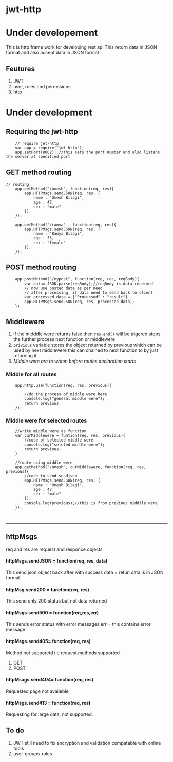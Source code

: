 # jwt-http
# Under developement
This is http frame work for developing rest api 
This return data in JSON format and also accept data in JSON format

## Feutures
1. JWT
2. user, roles and permssions
3. http

# Under development

## Requiring the jwt-http
```
    // require jet-http
    var app = require("jwt-http");
    app.setPort(8002); //this sets the port number and also listens the server at specified port
```

## GET method routing
```
// routing
    app.getMethod("/umesh", function(req, res){
        app.HTTPMsgs.sendJSON(req, res, {
            name : "Umesh Bilagi",
            age : 47,
            sex : "male"
        });
    });

    app.getMethod("/ramya" , function(req, res){
        app.HTTPMsgs.sendJSON(req, res, {
            name : "Ramya Bilagi",
            age : 35,
            sex : "female"
        });
    });
```
## POST method routing
```
    app.postMethod("/mypost", function(req, res, reqBody){
        var data= JSON.parse(reqBody);//reqBody is data received
        // now use posted data as per need
        // after processing, if data need to send back to client
        var processed_data = {"Processed" : "result"}
        app.HTTPMsgs.sendJSON(req, res, processed_data);   
    });
```
## Middlewere
1. if the midddle were returns false then `res.end()` will be trigered stops the  further process next function or middlewere
2. `privious` variable stores the object returned by previous which can be used by next middlewere this can chained to next function to by just returning it
3. *Middle were are to writen before routes declaration starts*

###  Middle for all routes 
```   
    app.http.use(function(req, res, previous){
    
        //do the process of middle were here
        console.log("general middle were");
        return previous
    });
```
### Middle were for selected routes
```
    //write middle were as function 
    var curMiddlewere = funtion(req, res, previous){
        //code of selected middle were
        console.log("seleted middle were");
        return previous;
    }

    //route using middle were
    app.getMethod("/umesh", curMiddlewere, function(req, res, previous){
        //code to send sendjson
        app.HTTPMsgs.sendJSON(req, res, {
            name : "Umesh Bilagi",
            age : 47,
            sex : "male"
        });
        console.log(previous);//this is from previous middile were
    });

    
```
---
## httpMsgs
req and res are request and responce objects

#### httpMsgs.sendJSON = function(req, res, data)
This  send json object back  after with success 
data = retun data is in JSON format

#### httpMsg.send200 = function(req, res)
This send only 200 status but not data returned 

#### httpMsgs.send500 = function(req,res,err)
This sends error status with error messages
err = this contains error message

#### httpMsgs.send405= function(req, res)
Method not supporetd i.e request.methods supported
1. GET
2. POST
    
#### httpMsags.send404= function(req, res)
Requested page not availeble

#### httpMsgs.send413 = function(req, res)
Requesting for large data, not supported.

## To do
1. JWT still need to fix encryption and validation compatable with online tools
2. user-groups-roles